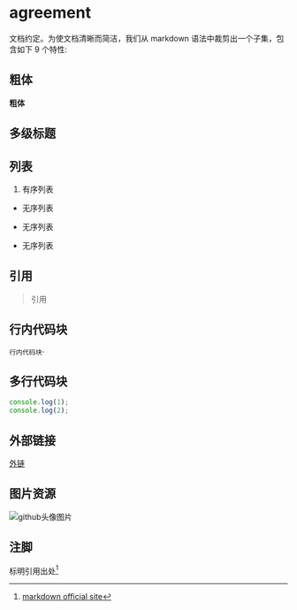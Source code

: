 
# agreement
文档约定。为使文档清晰而简洁，我们从 markdown 语法中裁剪出一个子集，包含如下 9 个特性:

## 粗体
**粗体**

## 多级标题

## 列表
1. 有序列表
+ 无序列表
- 无序列表
* 无序列表

## 引用
> 引用

## 行内代码块
`行内代码块`·

## 多行代码块
```javascript
console.log(1);
console.log(2);
```

## 外部链接
[外链](www.baidu.com)

## 图片资源
![github头像图片](https://avatars0.githubusercontent.com/u/73875927?s=460&u=d504cd201d839b49ac73c9fab43fc668ad63afde&v=4)

## 注脚
标明引用出处[^1]
[^1]:[markdown official site](https://www.markdownguide.org/basic-syntax/)
